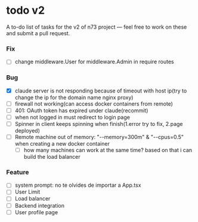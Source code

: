 # todo v2
A to-do list of tasks for the v2 of n73 project — feel free to work on these and 
submit a pull request.

### Fix
- [ ] change middleware.User for middleware.Admin in require routes

### Bug
- [x] claude server is not responding because of timeout with host ip(try to change the ip for the domain name nginx proxy)
- [ ] firewall not working(can access docker containers from remote)
- [ ] 401: OAuth token has expired under claude(recommit)
- [ ] when not logged in must redirect to login page
- [ ] Spinner in client keeps spinning when finish(1.error try to fix, 2.page deployed)
- [ ] Remote machine out of memory: "--memory=300m" & "--cpus=0.5" when creating a new docker container
    - [ ] how many machines can work at the same time? based on that i can build the load balancer

### Feature
- [ ] system prompt: no te olvides de importar a App.tsx
- [ ] User Limit
- [ ] Load balancer
- [ ] Backend integration
- [ ] User profile page
